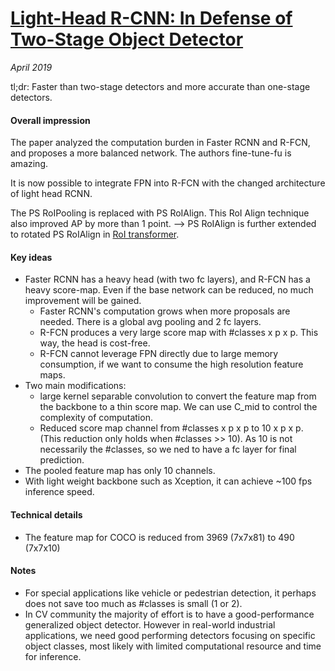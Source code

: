 # [Light-Head R-CNN: In Defense of Two-Stage Object Detector](https://arxiv.org/pdf/1711.07264.pdf)

_April 2019_

tl;dr: Faster than two-stage detectors and more accurate than one-stage detectors.

#### Overall impression
The paper analyzed the computation burden in Faster RCNN and R-FCN, and proposes a more balanced network. The authors fine-tune-fu is amazing.

It is now possible to integrate FPN into R-FCN with the changed architecture of light head RCNN.

The PS RoIPooling is replaced with PS RoIAlign. This RoI Align technique also improved AP by more than 1 point. -->  PS RoIAlign is further extended to rotated PS RoIAlign in [RoI transformer](roi_transformer.md).

#### Key ideas
- Faster RCNN has a heavy head (with two fc layers), and R-FCN has a heavy score-map. Even if the base network can be reduced, no much improvement will be gained. 
	- Faster RCNN's computation grows when more proposals are needed. There is a global avg pooling and 2 fc layers. 
	- R-FCN produces a very large score map with #classes x p x p. This way, the head is cost-free.
	- R-FCN cannot leverage FPN directly due to large memory consumption, if we want to consume the high resolution feature maps. 
- Two main modifications:
	- large kernel separable convolution to convert the feature map from the backbone to a thin score map. We can use C_mid to control the complexity of computation.
	- Reduced score map channel from #classes x p x p to 10 x p x p. (This reduction only holds when #classes >> 10). As 10 is not necessarily the #classes, so we ned to have a fc layer for final prediction.
- The pooled feature map has only 10 channels.
- With light weight backbone such as Xception, it can achieve ~100 fps inference speed.

#### Technical details
- The feature map for COCO is reduced from 3969 (7x7x81) to 490 (7x7x10)

#### Notes
- For special applications like vehicle or pedestrian detection, it perhaps does not save too much as #classes is small (1 or 2).
- In CV community the majority of effort is to have a good-performance generalized object detector. However in real-world industrial applications, we need good performing detectors focusing on specific object classes, most likely with limited computational resource and time for inference. 
